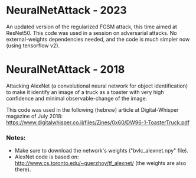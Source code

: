 # NeuralNetAttack - 2023
An updated version of the regularized FGSM attack, this time aimed at ResNet50. This code was used in a session on adversarial attacks. No external-weights dependencies needed, and the code is much simpler now (using tensorflow v2).


# NeuralNetAttack - 2018
Attacking AlexNet (a convolutional neural network for object identification) to make it identify an image of a truck as a toaster with very high confidence and minimal observable-change of the image.


This code was used in the following (hebrew) article at Digital-Whisper magazine of July 2018: https://www.digitalwhisper.co.il/files/Zines/0x60/DW96-1-ToasterTruck.pdf


### Notes:       
* Make sure to download the network's weights ("bvlc_alexnet.npy" file).
* AlexNet code is based on: http://www.cs.toronto.edu/~guerzhoy/tf_alexnet/  (the weights are also there).
